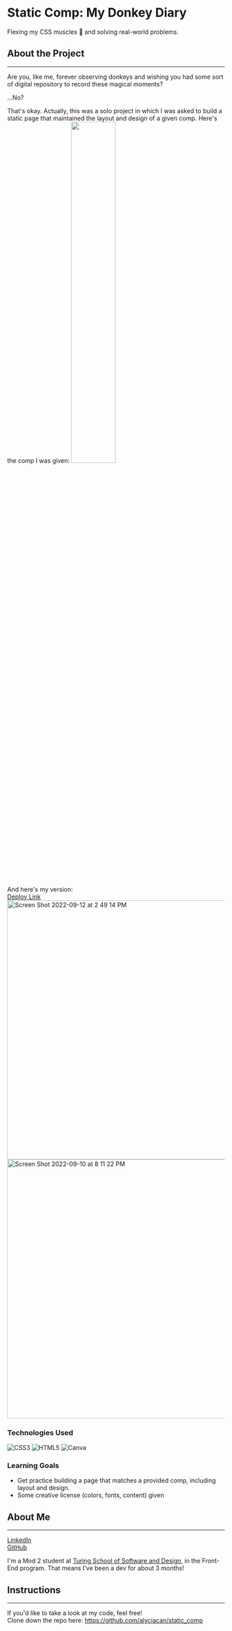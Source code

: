 # Static Comp: My Donkey Diary
Flexing my CSS muscles 💪 and solving real-world problems. 

## About the Project
_______

Are you, like me, forever observing donkeys and wishing you had some sort of digital repository to record these magical moments? 


...No?


That's okay. Actually, this was a solo project in which I was asked to build a static page that maintained the layout and design of a given comp. Here's the comp I was given: 
<img height="45%" src="https://user-images.githubusercontent.com/105533317/189502772-54aa55bb-f1e1-4096-8b2a-676b2c47474b.png">

And here's my version:     
[Deploy Link](https://alyciacan.github.io/static_comp/) 
<img width="600px" alt="Screen Shot 2022-09-12 at 2 49 14 PM" src="https://user-images.githubusercontent.com/105533317/189764826-375d1599-5d28-4101-86f9-b5314b939e58.png">
<img width="600px" alt="Screen Shot 2022-09-10 at 8 11 22 PM" src="https://user-images.githubusercontent.com/105533317/189511341-39549419-83e1-4f63-bbad-55234421a662.png">

### Technologies Used
![CSS3](https://img.shields.io/badge/css3-%231572B6.svg?style=for-the-badge&logo=css3&logoColor=white)
![HTML5](https://img.shields.io/badge/html5-%23E34F26.svg?style=for-the-badge&logo=html5&logoColor=white)
![Canva](https://img.shields.io/badge/Canva-%2300C4CC.svg?style=for-the-badge&logo=Canva&logoColor=white)


### Learning Goals
* Get practice building a page that matches a provided comp, including layout and design.
* Some creative license (colors, fonts, content) given


## About Me
_______
[LinkedIn](www.linkedin.com/in/alycia-canavan)         
[GitHub](https://github.com/alyciacan)

I'm a Mod 2 student at [Turing School of Software and Design](https://frontend.turing.edu/), in the Front-End program. That means I've been a dev for about 3 months!

## Instructions
________
If you'd like to take a look at my code, feel free!      
Clone down the repo here: https://github.com/alyciacan/static_comp
